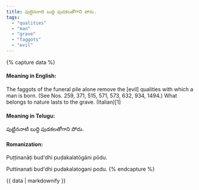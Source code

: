 ```yaml
---
title: పుట్టిననాటి బుద్ధి పుడకలతోగాని పోదు.
tags:
  - "qualities"
  - "man"
  - "grave"
  - "faggots"
  - "evil"
---
```


{% capture data %}
#### Meaning in English:
The faggots of the funeral pile alone remove the [evil] qualities with which a man is born.
(See Nos. 259, 371, 515, 571, 573, 632, 934, 1494.)
What belongs to nature lasts to the grave. (Italian)[1]

#### Meaning in Telugu:
పుట్టిననాటి బుద్ధి పుడకలతోగాని పోదు.

#### Romanization:
Puṭṭinanāṭi bud'dhi puḍakalatōgāni pōdu.

Puttinanati bud'dhi pudakalatogani podu.
{% endcapture %}

{{ data | markdownify }}

